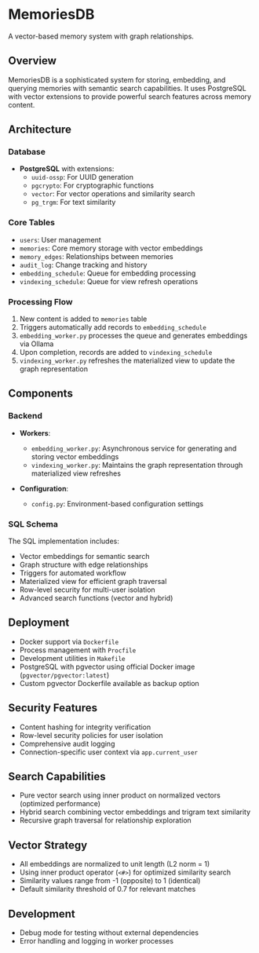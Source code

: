 # MemoriesDB

A vector-based memory system with graph relationships.

## Overview

MemoriesDB is a sophisticated system for storing, embedding, and querying memories with semantic search capabilities. It uses PostgreSQL with vector extensions to provide powerful search features across memory content.

## Architecture

### Database

- **PostgreSQL** with extensions:
  - `uuid-ossp`: For UUID generation
  - `pgcrypto`: For cryptographic functions
  - `vector`: For vector operations and similarity search
  - `pg_trgm`: For text similarity

### Core Tables

- `users`: User management
- `memories`: Core memory storage with vector embeddings
- `memory_edges`: Relationships between memories
- `audit_log`: Change tracking and history
- `embedding_schedule`: Queue for embedding processing
- `vindexing_schedule`: Queue for view refresh operations

### Processing Flow

1. New content is added to `memories` table
2. Triggers automatically add records to `embedding_schedule`
3. `embedding_worker.py` processes the queue and generates embeddings via Ollama
4. Upon completion, records are added to `vindexing_schedule`
5. `vindexing_worker.py` refreshes the materialized view to update the graph representation

## Components

### Backend

- **Workers**:
  - `embedding_worker.py`: Asynchronous service for generating and storing vector embeddings
  - `vindexing_worker.py`: Maintains the graph representation through materialized view refreshes

- **Configuration**:
  - `config.py`: Environment-based configuration settings

### SQL Schema

The SQL implementation includes:

- Vector embeddings for semantic search
- Graph structure with edge relationships
- Triggers for automated workflow
- Materialized view for efficient graph traversal
- Row-level security for multi-user isolation
- Advanced search functions (vector and hybrid)

## Deployment

- Docker support via `Dockerfile`
- Process management with `Procfile`
- Development utilities in `Makefile`
- PostgreSQL with pgvector using official Docker image (`pgvector/pgvector:latest`)
- Custom pgvector Dockerfile available as backup option

## Security Features

- Content hashing for integrity verification
- Row-level security policies for user isolation
- Comprehensive audit logging
- Connection-specific user context via `app.current_user`

## Search Capabilities

- Pure vector search using inner product on normalized vectors (optimized performance)
- Hybrid search combining vector embeddings and trigram text similarity
- Recursive graph traversal for relationship exploration

## Vector Strategy

- All embeddings are normalized to unit length (L2 norm = 1)
- Using inner product operator (`<#>`) for optimized similarity search
- Similarity values range from -1 (opposite) to 1 (identical)
- Default similarity threshold of 0.7 for relevant matches

## Development

- Debug mode for testing without external dependencies
- Error handling and logging in worker processes
